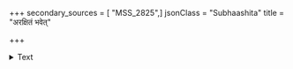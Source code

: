 +++
secondary_sources = [ "MSS_2825",]
jsonClass = "Subhaashita"
title = "अरक्षितं भवेत्"

+++

<details><summary>Text</summary>

अरक्षितं भवेत् सत्यं दैवं तमेव रक्षति।  
दैवेन नाशितं यत्तु तस्य रक्षा न दृश्यते॥
</details>
